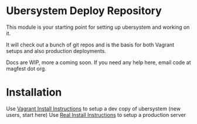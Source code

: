 Ubersystem Deploy Repository
============================

This module is your starting point for setting up ubersystem and working on it.  

It will check out a bunch of git repos and is the basis for both Vagrant setups and also production deployments.

Docs are WIP, more a coming soon. If you need any help here, email code at magfest dot org.

Installation
=============

Use [Vagrant Install Instructions](INSTALL-vagrant.md) to setup a dev copy of ubersystem (new users, start here)
Use [Real Install Instructions](INSTALL-real.md) to setup a production server
